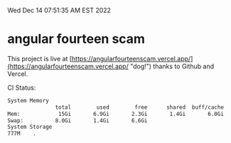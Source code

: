 Wed Dec 14 07:51:35 AM EST 2022

# angular fourteen scam


This project is live at [https://angularfourteenscam.vercel.app/](https://angularfourteenscam.vercel.app/ "dog!") thanks to Github and Vercel.

CI Status: 

```bash
System Memory
               total        used        free      shared  buff/cache   available
Mem:            15Gi       6.9Gi       2.3Gi       1.4Gi       6.0Gi       6.7Gi
Swap:          8.0Gi       1.4Gi       6.6Gi
System Storage
777M	.
```
```bash
